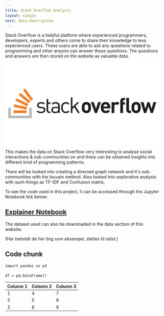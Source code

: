 ```yaml
---
title: Stack Overflow Analysis
layout: single
next: data-description
---
```


Stack Overflow is a helpful platform where experienced programmers, developers, experts and others come to share their knowledge to less experienced users. These users are able to ask any questions related to programming and other anyone can answer these questions.
The questions and answers are then stored on the website as valuable data. 

<img src="/images/stack.jpg" width="600" />

This makes the data on Stack Overflow very interesting to analyse social interactions & sub-communities on and there can be obtained insights into different kind of programming patterns.

There will be looked into creating a directed graph network and it's sub-communities with the louvain method. Also looked into explorative analysis with such things as TF-IDF and Confusion matrix.

To see the code used in this project, it can be accessed through the Jupyter Notebook link below:
## [Explainer Notebook](explainer-notebook.html)

The dataset used can also be downloaded in the data section of this website.

(Har beholdt de her ting som eksempel, slettes til sidst:)

## Code chunk

```
import pandas as pd

df = pd.DataFrame()
```


| Column 1  | Column 2  |  Column 3 |
|---|---|---|
| 1 | 4 | 7 |
| 2 | 5 | 8 |
| 3 | 6 | 9 |
